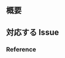 ## 概要

<!-- 何がどう変わる変更なのか -->

## 対応する Issue

<!-- Issueへのリンクを貼る（例：#123） -->

### Reference

<!-- 参考  -->
